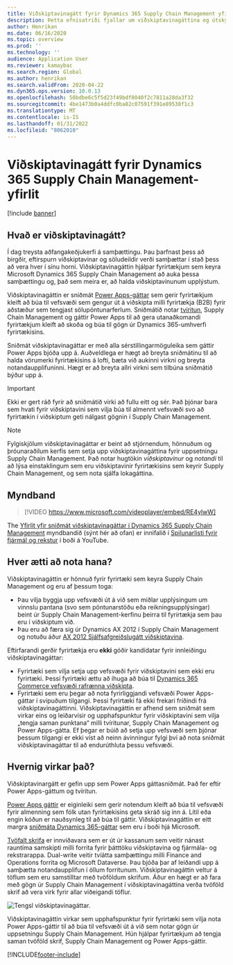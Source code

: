 ```yaml
---
title: Viðskiptavinagátt fyrir Dynamics 365 Supply Chain Management yfirlit (inniheldur myndband)
description: Þetta efnisatriði fjallar um viðskiptavinagáttina og útskýrir hver ætti að nota hana og hvernig hún virkar.
author: Henrikan
ms.date: 06/16/2020
ms.topic: overview
ms.prod: ''
ms.technology: ''
audience: Application User
ms.reviewer: kamaybac
ms.search.region: Global
ms.author: henrikan
ms.search.validFrom: 2020-04-22
ms.dyn365.ops.version: 10.0.13
ms.openlocfilehash: 50bdbe6c5f5d23f49bdf8040f2c7811a28da3f32
ms.sourcegitcommit: 4be1473b0a4ddfc0ba82c07591f391e89538f1c3
ms.translationtype: MT
ms.contentlocale: is-IS
ms.lasthandoff: 01/31/2022
ms.locfileid: "8062010"
---
```

# <a name="customer-portal-for-dynamics-365-supply-chain-management-overview"></a>Viðskiptavinagátt fyrir Dynamics 365 Supply Chain Management-yfirlit

[!include [banner](../includes/banner.md)]


## <a name="what-is-the-customer-portal"></a>Hvað er viðskiptavinagátt?

Í dag treysta aðfangakeðjukerfi á samþættingu. Þau þarfnast þess að birgðir, eftirspurn viðskiptavinar og söludeildir verði samþættar í stað þess að vera hver í sínu horni. Viðskiptavinagáttin hjálpar fyrirtækjum sem keyra Microsoft Dynamics 365 Supply Chain Management að auka þessa samþættingu og, það sem meira er, að halda viðskiptavinunum upplýstum.

Viðskiptavinagáttin er sniðmát [Power Apps-gáttar](/powerapps/maker/portals/overview) sem gerir fyrirtækjum kleift að búa til vefsvæði sem gengur út á viðskipta milli fyrirtækja (B2B) fyrir aðstæður sem tengjast sölupöntunarferlum. Sniðmátið notar [tvíritun](../../fin-ops-core/dev-itpro/data-entities/dual-write/dual-write-home-page.md), Supply Chain Management og gáttir Power Apps til að gera utanaðkomandi fyrirtækjum kleift að skoða og búa til gögn úr Dynamics 365-umhverfi fyrirtækisins.

Sniðmát viðskiptavinagáttar er með alla sérstillingarmöguleika sem gáttir Power Apps bjóða upp á. Auðveldlega er hægt að breyta sniðmátinu til að halda vörumerki fyrirtækisins á lofti, bæta við aukinni virkni og breyta notandaupplifuninni. Hægt er að breyta allri virkni sem tilbúna sniðmátið býður upp á.

> [!IMPORTANT]
> Ekki er gert ráð fyrir að sniðmátið virki að fullu eitt og sér. Það þjónar bara sem hvati fyrir viðskiptavini sem vilja búa til almennt vefsvæði svo að fyrirtækin í viðskiptum geti nálgast gögnin í Supply Chain Management.

> [!NOTE]
> Fylgiskjölum viðskiptavinagáttar er beint að stjórnendum, hönnuðum og þróunaraðilum kerfis sem setja upp viðskiptavinagáttina fyrir uppsetningu Supply Chain Management. Það notar hugtökin _viðskiptavinur_ og _notandi_ til að lýsa einstaklingum sem eru viðskiptavinir fyrirtækisins sem keyrir Supply Chain Management, og sem nota sjálfa lokagáttina.

## <a name="video"></a>Myndband

> [!VIDEO https://www.microsoft.com/videoplayer/embed/RE4ylwW]

The [Yfirlit yfir sniðmát viðskiptavinagáttar í Dynamics 365 Supply Chain Management](https://youtu.be/nPrqoLuHfV8) myndbandið (sýnt hér að ofan) er innifalið í [Spilunarlisti fyrir fjármál og rekstur](https://www.youtube.com/playlist?list=PLcakwueIHoT_SYfIaPGoOhloFoCXiUSyW) í boði á YouTube.

## <a name="who-should-use-it"></a>Hver ætti að nota hana?

Viðskiptavinagáttin er hönnuð fyrir fyrirtæki sem keyra Supply Chain Management og eru af þessum toga:

- Þau vilja byggja upp vefsvæði út á við sem miðlar upplýsingum um vinnslu pantana (svo sem pöntunarstöðu eða reikningsupplýsingar) beint úr Supply Chain Management-kerfinu þeirra til fyrirtækja sem þau eru í viðskiptum við.
- Þau eru að færa sig úr Dynamics AX 2012 í Supply Chain Management og notuðu áður [AX 2012 Sjálfsafgreiðslugátt viðskiptavina](/dynamicsax-2012/appuser-itpro/about-the-customer-self-service-portal).

Eftirfarandi gerðir fyrirtækja eru **ekki** góðir kandídatar fyrir innleiðingu viðskiptavinagáttar:

- Fyrirtæki sem vilja setja upp vefsvæði fyrir viðskiptavini sem ekki eru fyrirtæki. Þessi fyrirtæki ættu að íhuga að búa til [Dynamics 365 Commerce vefsvæði rafrænna viðskipta](../../commerce/create-ecommerce-site.md).
- Fyrirtæki sem eru þegar að nota fyrirliggjandi vefsvæði Power Apps-gáttar í svipuðum tilgangi. Þessi fyrirtæki fá ekki frekari fríðindi frá viðskiptavinagáttinni. Viðskiptavinagáttin er afhend sem sniðmát sem virkar eins og leiðarvísir og upphafspunktur fyrir viðskiptavini sem vilja „tengja saman punktana“ milli tvíritunar, Supply Chain Management og Power Apps-gátta. Ef þegar er búið að setja upp vefsvæði sem þjónar þessum tilgangi er ekki víst að neinn ávinningur fylgi því að nota sniðmát viðskiptavinagáttar til að endurúthluta þessu vefsvæði.

## <a name="how-does-it-work"></a>Hvernig virkar það?

Viðskiptavinargátt er gefin upp sem Power Apps gáttasniðmát. Það fer eftir Power Apps-gáttum og tvíritun.

[Power Apps gáttir](/powerapps/maker/portals/overview) er eiginleiki sem gerir notendum kleift að búa til vefsvæði fyrir almenning sem fólk utan fyrirtækisins geta skráð sig inn á. Lítil eða engin kóðun er nauðsynleg til að búa til gáttir. Viðskiptavinagáttin er eitt margra [sniðmáta Dynamics 365-gáttar](/powerapps/maker/portals/portal-templates#environment-with-model-driven-apps-in-dynamics-365) sem eru í boði hjá Microsoft.

[Tvöfalt skrifa](/powerapps/maker/portals/overview) er innviðavara sem er út úr kassanum sem veitir nánast rauntíma samskipti milli forrita fyrir þátttöku viðskiptavina og fjármála- og rekstrarappa. Dual-write veitir tvíátta samþættingu milli Finance and Operations forrita og Microsoft Dataverse. Þau bjóða þar af leiðandi upp á samþætta notandaupplifun í öllum forritunum. Viðskiptavinagáttin veltur á töflum sem eru samstilltar með tvöföldum skrifum. Áður en hægt er að fara með gögn úr Supply Chain Management í viðskiptavinagáttina verða tvöföld skrif að vera virk fyrir allar viðeigandi töflur.

![Tengsl viðskiptavinagáttar.](media/customer-portal-elements.png "Tengsl viðskiptavinagáttar")

Viðskiptavinagáttin virkar sem upphafspunktur fyrir fyrirtæki sem vilja nota Power Apps-gáttir til að búa til vefsvæði út á við sem notar gögn úr uppsetningu Supply Chain Management. Hún hjálpar fyrirtækjum að tengja saman tvöföld skrif, Supply Chain Management og Power Apps-gáttir.


[!INCLUDE[footer-include](../../includes/footer-banner.md)]